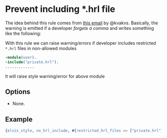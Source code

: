 # Prevent including *.hrl file 

The idea behind this rule comes from [this email](http://erlang.org/pipermail/erlang-questions/2017-April/092112.html) by @kvakvs.
Basically, the warning is emitted if a developer _forgets a comma_ and writes something like the following:

With this rule we can raise warning/errors if developer includes restricted `*.hrl` files in non-allowed modules



```erlang
-module(user).
-include("private.hrl").
.............
```

It will raise style warning/error for above module 

## Options

- None.

## Example

```erlang
{elvis_style, no_hrl_include, #{restricted_hrl_files => ["private.hrl"]}}
```